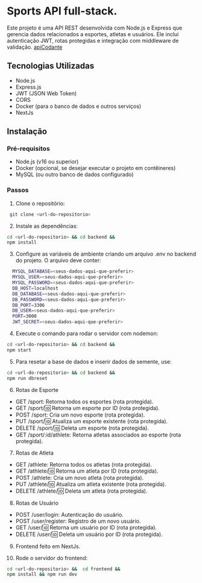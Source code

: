 # Sports API full-stack.

Este projeto é uma API REST desenvolvida com Node.js e Express que gerencia dados relacionados a esportes, atletas e usuários. Ele inclui autenticação JWT, rotas protegidas e integração com middleware de validação.
[apiCodante](https://apis-docs.codante.io/atletas-brasileiros)

## Tecnologias Utilizadas

- Node.js
- Express.js
- JWT (JSON Web Token)
- CORS
- Docker (para o banco de dados e outros serviços)
- NextJs

## Instalação

### Pré-requisitos

- Node.js (v16 ou superior)
- Docker (opcional, se desejar executar o projeto em contêineres)
- MySQL (ou outro banco de dados configurado)

### Passos

1. Clone o repositório:
  ```bash
   git clone <url-do-repositorio>
  ```

2. Instale as dependências:

  ```bash
  cd <url-do-repositorio> && cd backend &&
  npm install
  ```

3. Configure as variáveis de ambiente criando um arquivo .env no backend do projeto. O arquivo deve conter:

  ```bash
    MYSQL_DATABASE=<seus-dados-aqui-que-preferir>
    MYSQL_USER=<seus-dados-aqui-que-preferir>
    MYSQL_PASSWORD=<seus-dados-aqui-que-preferir>
    DB_HOST=localhost
    DB_DATABASE=<seus-dados-aqui-que-preferir>
    DB_PASSWORD=<seus-dados-aqui-que-preferir>
    DB_PORT=3306
    DB_USER=<seus-dados-aqui-que-preferir>
    PORT=3000
    JWT_SECRET=<seus-dados-aqui-que-preferir>
  ```

4. Execute o comando para rodar o servidor com nodemon:
  ```bash
  cd <url-do-repositorio> && cd backend &&
  npm start
  ```

5. Para resetar a base de dados e inserir dados de semente, use:

  ```bash
  cd <url-do-repositorio> && cd backend &&
  npm run dbreset
  ```

6. Rotas de Esporte
- GET /sport: Retorna todos os esportes (rota protegida).
- GET /sport/:id: Retorna um esporte por ID (rota protegida).
- POST /sport: Cria um novo esporte (rota protegida).
- PUT /sport/:id: Atualiza um esporte existente (rota protegida).
- DELETE /sport/:id: Deleta um esporte (rota protegida).
- GET /sport/:id/athlete: Retorna atletas associados ao esporte (rota protegida).

7. Rotas de Atleta
- GET /athlete: Retorna todos os atletas (rota protegida).
- GET /athlete/:id: Retorna um atleta por ID (rota protegida).
- POST /athlete: Cria um novo atleta (rota protegida).
- PUT /athlete/:id: Atualiza um atleta existente (rota protegida).
- DELETE /athlete/:id: Deleta um atleta (rota protegida).

8. Rotas de Usuário
- POST /user/login: Autenticação do usuário.
- POST /user/register: Registro de um novo usuário.
- GET /user/:id: Retorna um usuário por ID (rota protegida).
- DELETE /user/:id: Deleta um usuário por ID (rota protegida).


9. Frontend feito em NextJs.

10. Rode o servidor do frontend:

  ```bash
  cd <url-do-repositorio> &&  cd frontend &&
  npm install && npm run dev
  ```